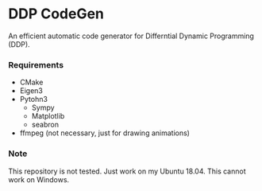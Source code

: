 # DDP CodeGen 

An efficient automatic code generator for Differntial Dynamic Programming (DDP).

### Requirements
- CMake
- Eigen3
- Pytohn3 
    - Sympy
    - Matplotlib
    - seabron
- ffmpeg (not necessary, just for drawing animations)

### Note
This repository is not tested. Just work on my Ubuntu 18.04.
This cannot work on Windows.